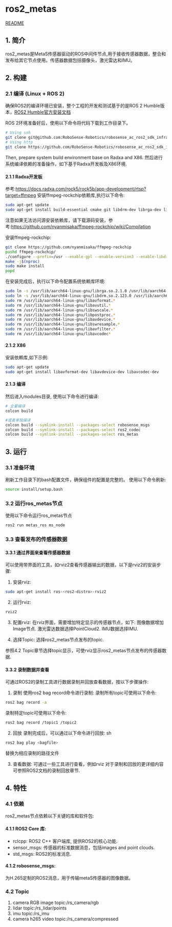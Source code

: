 # ros2_metas

[README](https://github.com/RoboSense-Robotics/robosense_ac_ros2_sdk_infra/blob/main/modules/ros_metas/README.md)

## 1. 简介

ros2_metas是MetaS传感器驱动的ROS中间件节点,用于接收传感器数据，整合和发布给其它节点使用。传感器数据包括摄像头，激光雷达和IMU。

## 2. 构建

### 2.1 编译 (Linux + ROS 2)

确保ROS2的编译环境已安装，整个工程的开发和测试基于的是ROS 2 Humble版本，[ROS2 Humble官方安装文档](https://docs.ros.org/en/humble/Installation/Ubuntu-Install-Debs.html)

ROS 2环境准备好后，使用以下命令将代码下载到工作目录下。

```bash
# Using ssh
git clone git@github.com:RoboSense-Robotics/robosense_ac_ros2_sdk_infra.git
# Using http
git clone https://github.com/RoboSense-Robotics/robosense_ac_ros2_sdk_infra.git
```
Then, prepare system build environment base on Radxa and X86.
然后进行系统编译依赖的准备操作，如下基于Radxa开发板及X86环境.

#### 2.1.1 Radxa开发板
参考:https://docs.radxa.com/rock5/rock5b/app-development/rtsp?target=ffmpeg
安装ffmpeg-rockchip依赖库,执行以下命令:

```bash
sudo apt-get update
sudo apt-get install build-essential cmake git libdrm-dev librga-dev librockchip-mpp-dev libsdl2*-dev libx264-dev libx265-dev pkg-config
```
注意如果无法访问源安装依赖库，请下载源码安装，参考:https://github.com/nyanmisaka/ffmpeg-rockchip/wiki/Compilation

安装ffmpeg-rockchip:

```bash
git clone https://github.com/nyanmisaka/ffmpeg-rockchip
pushd ffmpeg-rockchip/
./configure --prefix=/usr --enable-gpl --enable-version3 --enable-libdrm --enable-rkmpp --enable-rkrga --enable-libx264 --enable-libx265 --enable-ffplay
make -j$(nproc)
sudo make install
popd
```
在安装完成后，执行以下命令配置系统依赖库环境:

```bash
sudo ln -s /usr/lib/aarch64-linux-gnu/librga.so.2.1.0 /usr/lib/aarch64-linux-gnu/librga.so
sudo ln -s /usr/lib/aarch64-linux-gnu/libdrm.so.2.123.0 /usr/lib/aarch64-linux-gnu/libdrm.so
sudo rm /usr/lib/aarch64-linux-gnu/libavformat.*
sudo rm /usr/lib/aarch64-linux-gnu/libavutil.*
sudo rm /usr/lib/aarch64-linux-gnu/libswscale.*
sudo rm /usr/lib/aarch64-linux-gnu/libpostproc.*
sudo rm /usr/lib/aarch64-linux-gnu/libavdevice.*
sudo rm /usr/lib/aarch64-linux-gnu/libswresample.*
sudo rm /usr/lib/aarch64-linux-gnu/libavfilter.*
sudo rm /usr/lib/aarch64-linux-gnu/libavcodec*
```
#### 2.1.2 X86
安装依赖库,如下示例:
```bash
sudo apt-get update
sudo apt-get install libavformat-dev libavdevice-dev libavcodec-dev
```

#### 2.1.3 编译
然后进入modules目录, 使用以下命令进行编译:

```bash
# 全量编译
colcon build

#或者单独编译
colcon build --symlink-install --packages-select robosense_msgs
colcon build --symlink-install --packages-select ros2_codec
colcon build --symlink-install --packages-select ros_metas
```
## 3. 运行

### 3.1 准备环境

刷新工作目录下的bash配置文件，确保组件的配置是完整的。
使用以下命令刷新:

```bash
source install/setup.bash
```

### 3.2 运行ros_metas节点
使用以下命令运行ros_metas节点

```bash
ros2 run metas_ros ms_node
```
### 3.3 查看发布的传感器数据

#### 3.3.1 通过界面来查看传感器数据

可以使用带界面的工具，如rviz2查看传感器输出的数据，以下是rviz2的安装步骤:

1. 安装rviz:
```bash
sudo apt-get install ros-<ros2-distro>-rviz2
```
2. 运行rviz:
```bash
rviz2
```
3. 配置rviz:
在rviz界面，需要增加特定显示的传感器节点，如下:
图像数据增加Image节点.
激光雷达数据选择PointCloud2.
IMU数据选择IMU.

4. 选择Topic:
选择ros2_metas节点发布的topic.

参照4.2 Topic章节选择topic显示，可使rviz显示ros2_metas节点发布的传感器数据.

#### 3.3.2 录制数据并查看
可通过ROS2的录制工具进行数据录制并回放查看数据，按以下步骤操作:

1. 录制
使用ros2 bag record命令进行录制:
录制所有topic可使用以下命令:
```bash
ros2 bag record -a
```

录制特定topic可使用以下命令:
```bash
ros2 bag record /topic1 /topic2
```
2. 回放
录制完成后，可以通过以下命令进行回放:
sh
```bash
ros2 bag play <bagfile>
```
替换<bagfile>为相应录制的路径文件

3. 查看数据:
可通过一些工具进行查看，例如rviz
对于录制和回放的更详细内容可参照ROS2文档的录制回放章节.


## 4. 特性
### 4.1  依赖
ros2_metas节点依赖以下关键的库和软件包:

#### 4.1.1 ROS2 Core 库:
* rclcpp: ROS2 C++ 客户端库, 提供ROS2的核心功能.
* sensor_msgs: 传感器的标准数据消息，包括images and point clouds.
* std_msgs: ROS2的标准消息.
#### 4.1.2 robosense_msgs:
为H.265定制的ROS2消息，用于传输metaS传感器的图像数据。
### 4.2 Topic 
1. camera RGB image topic:/rs_camera/rgb
2. lidar topic:/rs_lidar/points
3. imu topic:/rs_imu
4. camera h265 video topic:/rs_camera/compressed

